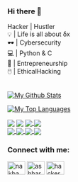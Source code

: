 ### Hi there 👋

Hacker | Hustler<br>
💡  | Life is all about δx<br>
🕶️ | Cybersecurity<br>
💻 | Python & C<br>
🔭 | Entrepreneurship<br>
🖱️  | EthicalHacking<br><br>
<!--
**nerdynerd09/nerdynerd09** is a ✨ _special_ ✨ repository because its `README.md` (this file) appears on your GitHub profile.

Here are some ideas to get you started:

- 🔭 I’m currently working on ...
- 🌱 I’m currently learning ...
- 👯 I’m looking to collaborate on ...
- 🤔 I’m looking for help with ...
- 💬 Ask me about ...
- 📫 How to reach me: ...
- 😄 Pronouns: ...
- ⚡ Fun fact: ...
-->

<a href="https://github.com/nerdynerd09/"><img align="center" title="My Github Stats" alt="My Github Stats" src="https://github-readme-stats.vercel.app/api?username=nerdynerd09&count_private=true&hide=issues&show_icons=true&theme=great-gatsby" /></a>

<a href="https://github.com/nerdynerd09/"><img align="center" title="My Top Languages" alt="My Top Languages" src="https://github-readme-stats.vercel.app/api/top-langs/?username=nerdynerd09&hide=jupyter%20notebook&layout=compact&theme=great-gatsby" /></a>
<br>
<!-- <h1> Languages:<h1> -->
  <a href="https://dart.dev/" target="blank"><img align="center" src="https://img.shields.io/badge/DART-blue?logo=DART&logoColor=white&labelColor=0175C2&color=0175C2"></a>
  <a href="https://python.org/" target="blank"><img align="center" src="https://img.shields.io/badge/PYTHON-yellow?logo=PYTHON&logoColor=black&labelColor=green&color=green"></a> 
  <a href="" target="blank"><img align="center" src="https://img.shields.io/badge/CSS-yellow?logo=CSS3&logoColor=white&labelColor=red&color=red">
    <a href="" target="blank"><img align="center" src="https://img.shields.io/badge/GOLANG-yellow?logo=go&logoColor=white&labelColor=blue&color=blue">
  <br/>
  <a href="https://flutter.dev/" target="blank"><img align="center" src="https://img.shields.io/badge/FLUTTER-blue?logo=FLUTTER&logoColor=white&labelColor=0175C2&color=0175C2">
  <a href="https://javascript.com/" target="blank"><img align="center" src="https://img.shields.io/badge/JAVASCRIPT-yellow?logo=JAVASCRIPT&logoColor=black&labelColor=RED&color=RED">
  <a href="https://php.net/" target="blank"><img align="center" src="https://img.shields.io/badge/PHP-yellow?logo=PHP&logoColor=white&labelColor=blue&color=blue">
  <a href="" target="blank"><img align="center" src="https://img.shields.io/badge/HTML-yellow?logo=HTML5&logoColor=white&labelColor=blue&color=blue">
    
  </a>

<h3 align="left">Connect with me:</h3>
<p align="left">
<a href="https://twitter.com/n4kb4" target="blank"><img align="center" src="https://raw.githubusercontent.com/rahuldkjain/github-profile-readme-generator/master/src/images/icons/Social/twitter.svg" alt="nakba" height="30" width="40" /></a>
<a href="https://linkedin.com/in/ashharali" target="blank"><img align="center" src="https://raw.githubusercontent.com/rahuldkjain/github-profile-readme-generator/master/src/images/icons/Social/linked-in-alt.svg" alt="ashhar" height="30" width="40" /></a>
<a href="https://instagram.com/hackersarena0" target="blank"><img align="center" src="https://raw.githubusercontent.com/rahuldkjain/github-profile-readme-generator/master/src/images/icons/Social/instagram.svg" alt="hackersarena" height="30" width="40" /></a>
</p>


<br>


[instagram]: https://instagram.com/hackersarena0
[linkedin]: https://www.linkedin.com/in/ashharali/
